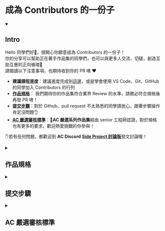 # 成為 Contributors 的一份子

<details id=0 open>
<summary><h2>Intro</h2></summary>
  
  Hello 同學們好👋，很開心你願意成為 Contributors 的一份子！</br>
  你的分享可以幫助正在著手作品集的同學們，也可以與更多人交流、切磋，創造互助互惠的正向循環🔄</br>
  請閱讀以下注意事項，也期待收到你的 PR 唷 ♥️</br>
  - **建議課程進度**：建議進度完成到[這邊](https://lighthouse.alphacamp.co/courses/99/units/20698)，或是學會使用 VS Code、Git、GitHub 的同學加入 Contributors 的行列
  - [**作品規格**](https://github.com/annwangtwn/SideProjects/blob/main/Contributing.md#%E4%BD%9C%E5%93%81%E8%A6%8F%E6%A0%BC)： 我們期待你的作品集符合業界 Review 的水準，請務必符合規格後再發 PR 唷！
  - [**提交步驟**](https://github.com/annwangtwn/SideProjects/blob/main/Contributing.md#%E6%8F%90%E4%BA%A4%E6%AD%A5%E9%A9%9F)：對於 Github、pull request 不太熟悉的同學請放心，跟著步驟操作肯定沒問題👌
  - [**AC 嚴選審核標準**](https://github.com/annwangtwn/SideProjects/blob/main/Contributing.md#ac-%E5%9A%B4%E9%81%B8%E5%AF%A9%E6%A0%B8%E6%A8%99%E6%BA%96)：**💎AC 嚴選系列作品集**經由 senior 工程師認證，對於規格也有更多的要求，歡迎熱愛挑戰的你參與！</br>

✋若有任何問題，都歡迎到 **AC Discord** [**Side Project 討論版**](https://discord.com/channels/925294714217967647/945251914868727858)發文討論喔！</br>
  
</details>

<details id=1>
  <summary><h2>作品規格</h2></summary>
  
  我們期待你的作品集符合業界 Review 的水準，因此訂定了專案的規格，請確認符合規格後再發 PR 唷！</br>
  
  - 作品集須上傳到自己的 GitHub Page
  - Repo 須建立 README 檔案，內容包含
    - 專案簡介
    - 畫面截圖 (前端務必檢附，後端若無畫面可不附)
    - Demo 網址 (若有)
    - 安裝執行步驟
    - 聯繫方式

  🔗資源參考：[GitHub About READMEs](https://docs.github.com/en/repositories/managing-your-repositorys-settings-and-features/customizing-your-repository/about-readmes)、[README-Template](https://gist.github.com/PurpleBooth/109311bb0361f32d87a2)、AC 學姐小儒的 [GitHub Page](https://github.com/HsiaooooooJu/parkit)
  
  </details>
  
<details id=2>
  <summary><h2>提交步驟</h2></summary>
  
  #### 1️⃣ Fork AC SideProjects
  - 到 [AC SideProjects](https://github.com/annwangtwn/SideProjects)，Fork AC 專案至自己的 GitHub Repo
  
  #### 2️⃣ 自己 GitHub 上的操作
  - 選擇編輯所屬主題的 README，例如：電商相關 → 編輯 README-EC。
  - **作品觀摩** 中，使用 markdown 加入自己的專案連結
    - 前後端分離
      - 作品集名稱：簡介 | Github：前端 link、後端 link | Doc link (optional)</br>
        前端作者：Frontend's Linkedin，後端作者：Backend's Linkedin
    - 全端
      - 作品集名稱：簡介 | Github link | Doc link (optional)</br>
        作者：Your linkedin
  
  #### 3️⃣ [**AC GitHub**](https://github.com/annwangtwn/SideProjects) 上的操作 
  - 按下 **Pull requests**
  - 按下 **New pull request** 按鈕
  - 按下 **compare across forks**，左側選 **AC SideProjects** 的 main，右側選 **自己 Repo** 的 branch
    這時候底下會出現你新增的內容
  - 按下 **Create pull request** 按鈕
  - 主旨、內容如下
    - Title 要寫 OOXX
    - Comment 要證明你是 AC 的學生
  - 按下 **Create pull request** 後，我們就會收到你的 PR 啦！  
  
</details>
  
<details id=3>
  <summary><h2>AC 嚴選審核標準</h2></summary>
  這邊請 Sunny 協助🙂
</details>
